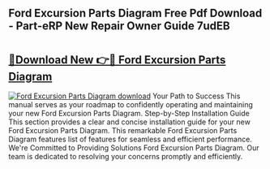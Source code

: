 ## Ford Excursion Parts Diagram Free Pdf Download - Part-eRP New Repair Owner Guide 7udEB

# <h2><a href="http://dfhowg.blite.top/?on=Ford+Excursion+Parts+Diagram">🔗Download New 👉🔴 Ford Excursion Parts Diagram</a></h2>

[![Ford Excursion Parts Diagram download](https://i.imgur.com/lujVjoI.png)](http://dfhowg.blite.top/?on=Ford+Excursion+Parts+Diagram)
Your Path to Success This manual serves as your roadmap to confidently operating and maintaining your new Ford Excursion Parts Diagram. Step-by-Step Installation Guide This section provides a clear and concise installation guide for your new Ford Excursion Parts Diagram. This remarkable Ford Excursion Parts Diagram features list of features for seamless and efficient performance. We're Committed to Providing Solutions Ford Excursion Parts Diagram. Our team is dedicated to resolving your concerns promptly and efficiently.
